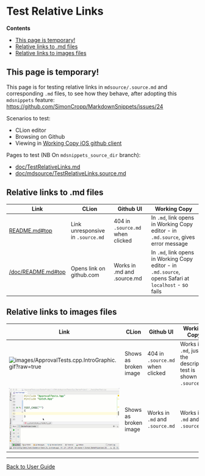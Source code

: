 <a id="top"></a>

# Test Relative Links

<!-- START doctoc generated TOC please keep comment here to allow auto update -->
<!-- DON'T EDIT THIS SECTION, INSTEAD RE-RUN doctoc TO UPDATE -->
**Contents**

- [This page is temporary!](#this-page-is-temporary)
- [Relative links to .md files](#relative-links-to-md-files)
- [Relative links to images files](#relative-links-to-images-files)

<!-- END doctoc generated TOC please keep comment here to allow auto update -->

## This page is temporary!

This page is for testing relative links in `mdsource/.source.md` and corresponding `.md` files, to see how they behave, after adopting this `mdsnippets` feature:
https://github.com/SimonCropp/MarkdownSnippets/issues/24

Scenarios to test:

* CLion editor
* Browsing on Github
* Viewing in [Working Copy iOS github client](https://workingcopyapp.com/)

Pages to test (NB On `mdsnippets_source_dir` branch):

* [doc/TestRelativeLinks.md](https://github.com/approvals/ApprovalTests.cpp/blob/mdsnippets_source_dir/doc/TestRelativeLinks.md)
* [doc/mdsource/TestRelativeLinks.source.md](https://github.com/approvals/ApprovalTests.cpp/blob/mdsnippets_source_dir/doc/mdsource/TestRelativeLinks.source.md)

## Relative links to .md files

| Link          | CLion             | Github UI             | Working Copy          |
| ------------- | ----------------- | --------------------- | --------------------- |
| [README.md#top](README.md#top)            | Link unresponsive in `.source.md`  | 404 in `.source.md` when clicked  | In `.md`, link opens in Working Copy editor - in `.md.source`, gives error message |
| [/doc/README.md#top](/doc/README.md#top)  | Opens link on github.com  | Works in .md and .source.md | In `.md`, link opens in Working Copy editor - in `.md.source`, opens Safari at `localhost` - so fails|

## Relative links to images files

| Link          | CLion             | Github UI             | Working Copy          |
| ------------- | ----------------- | --------------------- | --------------------- |
| ![images/ApprovalTests.cpp.IntroGraphic.gif?raw=true](images/ApprovalTests.cpp.IntroGraphic.gif?raw=true) | Shows as broken image | 404 in `.source.md` when clicked | Works in `.md`, just the descriptive test is shown in `.source.md` |
| ![/doc/images/ApprovalTests.cpp.IntroGraphic.gif?raw=true](/doc/images/ApprovalTests.cpp.IntroGraphic.gif?raw=true) | Shows as broken image | Works in `.md` and `.source.md`  | Works in `.md` and `.source.md` |

---

[Back to User Guide](README.md#top)

